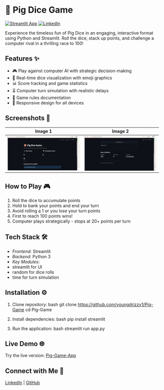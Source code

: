 # 🐷 Pig Dice Game

[![Streamlit App](https://static.streamlit.io/badges/streamlit_badge_black_white.svg)](https://pig-game-pg.streamlit.app/)
[![LinkedIn](https://img.shields.io/badge/LinkedIn-Post-blue)](https://www.linkedin.com/posts/wisdom-douglas_python-streamlit-webapp-activity-7346530218737549313-8tlU?utm_source=share&utm_medium=member_desktop&rcm=ACoAAFHEifEBXd66QbKca3n-0IoGRbXlbVjZPYo)

Experience the timeless fun of Pig Dice in an engaging, interactive format using Python and Streamlit. Roll the dice, stack up points, and challenge a computer rival in a thrilling race to 100!


## Features ✨
- 🎮 Play against computer AI with strategic decision-making
- 🎲 Real-time dice visualization with emoji graphics
- 📊 Score tracking and game statistics
- ⏳ Computer turn simulation with realistic delays
- 📖 Game rules documentation
- 📱 Responsive design for all devices

## Screenshots 📸
| Image 1 | Image 2 |
|------------------|----------------|
| ![Gameplay](screenshots/image1.png) | ![Victory](screenshots/image2.png) |

## How to Play 🎮
1. Roll the dice to accumulate points
2. Hold to bank your points and end your turn
3. Avoid rolling a 1 or you lose your turn points
4. First to reach 100 points wins!
5. Computer plays strategically - stops at 20+ points per turn

## Tech Stack 🛠
- *Frontend*: Streamlit
- *Backend*: Python 3
- *Key Modules*: 
- streamlit for UI
- random for dice rolls
- time for turn simulation

## Installation ⚙
1. Clone repository:
bash
git clone https://github.com/youngdrizzy1/Pig-Game
cd Pig-Game


2. Install dependencies:
bash
pip install streamlit


3. Run the application:
bash
streamlit run app.py


## Live Demo 🌐
Try the live version: [Pig-Game-App](https://pig-game-pg.streamlit.app/)

## Connect with Me 👋
[LinkedIn](https://www.linkedin.com/in/wisdom-douglas/) | 
[GitHub](https://github.com/youngdrizzy1)
